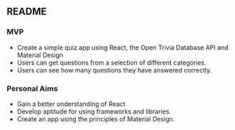 ## README

### MVP

- Create a simple quiz app using  React, the Open Trivia Database API and Material Design
- Users can get questions from a selection of different categories.
- Users can see how many questions they have answered correctly.

### Personal Aims
- Gain a better understanding of React
- Develop aptitude for using frameworks and libraries.
- Create an app using the principles of Material Design.

